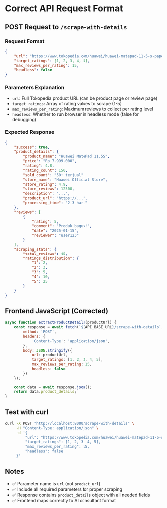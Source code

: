 # Correct API Request Format

## POST Request to `/scrape-with-details`

### Request Format
```json
{
    "url": "https://www.tokopedia.com/huawei/huawei-matepad-11-5-s-papermatte-edition-tablet-8-256gb-nearlink-accessories-gopaint-pc-level-wps-space-grey-94e22/review",
    "target_ratings": [1, 2, 3, 4, 5],
    "max_reviews_per_rating": 15,
    "headless": false
}
```

### Parameters Explanation
- `url`: Full Tokopedia product URL (can be product page or review page)
- `target_ratings`: Array of rating values to scrape (1-5)
- `max_reviews_per_rating`: Maximum reviews to collect per rating level
- `headless`: Whether to run browser in headless mode (false for debugging)

### Expected Response
```json
{
    "success": true,
    "product_details": {
        "product_name": "Huawei MatePad 11.5S",
        "price": "Rp 7.999.000",
        "rating": 4.8,
        "rating_count": 150,
        "sold_count": "50+ terjual",
        "store_name": "Huawei Official Store",
        "store_rating": 4.9,
        "store_reviews": 12500,
        "description": "...",
        "product_url": "https://...",
        "processing_time": "2-3 hari"
    },
    "reviews": [
        {
            "rating": 5,
            "comment": "Produk bagus!",
            "date": "2025-01-15",
            "reviewer": "user123"
        }
    ],
    "scraping_stats": {
        "total_reviews": 45,
        "ratings_distribution": {
            "1": 2,
            "2": 3,
            "3": 5,
            "4": 10,
            "5": 25
        }
    }
}
```

## Frontend JavaScript (Corrected)
```javascript
async function extractProductDetails(productUrl) {
    const response = await fetch(`${API_BASE_URL}/scrape-with-details`, {
        method: 'POST',
        headers: {
            'Content-Type': 'application/json',
        },
        body: JSON.stringify({
            url: productUrl,
            target_ratings: [1, 2, 3, 4, 5],
            max_reviews_per_rating: 15,
            headless: false
        })
    });
    
    const data = await response.json();
    return data.product_details;
}
```

## Test with curl
```bash
curl -X POST "http://localhost:8000/scrape-with-details" \
     -H "Content-Type: application/json" \
     -d '{
         "url": "https://www.tokopedia.com/huawei/huawei-matepad-11-5-s-papermatte-edition-tablet-8-256gb-nearlink-accessories-gopaint-pc-level-wps-space-grey-94e22/review",
         "target_ratings": [1, 2, 3, 4, 5],
         "max_reviews_per_rating": 15,
         "headless": false
     }'
```

## Notes
- ✅ Parameter name is `url` (not `product_url`)
- ✅ Include all required parameters for proper scraping
- ✅ Response contains `product_details` object with all needed fields
- ✅ Frontend maps correctly to AI consultant format
